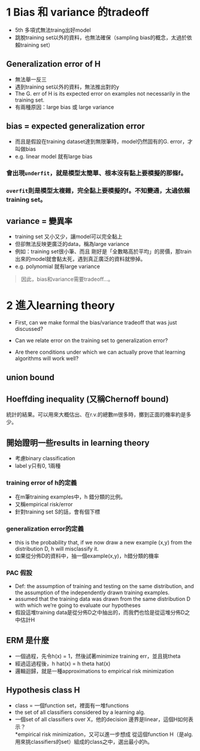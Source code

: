 # 1 Bias 和 variance 的tradeoff  

* 5th 多項式無法traing出好model
* 跳脫training set以外的資料，也無法確保（sampling bias的概念，太過於依賴training set）  

## Generalization error of H  

* 無法舉一反三
* 遇到training set以外的資料，無法推出對的y
* The G. err of H is its expected error on examples not necessarily in the training set.  
* 有兩種原因：large bias 或 large variance  

## bias = expected generalization error

* 而且是假設在training dataset達到無限筆時，model仍然固有的G. error，才叫做bias
* e.g. linear model 就有large bias
### 會出現`underfit`，就是模型太簡單、根本沒有黏上要模擬的那條f。
### `overfit`則是模型太複雜，完全黏上要模擬的f。不知變通，太過依賴training set。  

## variance = 變異率

* training set 又小又少，讓model可以完全黏上
* 但卻無法反映更廣泛的data，稱為large variance
* 例如：training set很小筆、而且 剛好是「全數略高於平均」的房價，那train出來的model就會黏太死，遇到真正廣泛的資料就慘掉。
* e.g. polynomial 就有large variance  

> 因此，bias和variance需要tradeoff...。

# 2 進入learning theory  

* First, can we make formal the bias/variance tradeoff that was just discussed?  

* Can we relate error on the training set to generalization error?

* Are there conditions under which we can actually prove that learning algorithms will work well?  

## union bound

## Hoeffding inequality (又稱Chernoff bound)
統計的結果。可以用來大概估出、在r.v.的總數m很多時，擲到正面的機率約是多少。   

## 開始證明一些results in learning theory   

* 考慮binary classification
* label y只有0, 1兩種   

### training error of h的定義  
* 在m筆training examples中，h 錯分類的比例。
* 又稱empirical risk/error   
* 針對training set S的話，會有個下標  

### generalization error的定義  
* this is the probability that, if we now draw a new example (x,y) from the distribution D, h will misclassify it.
* 如果從分佈D的資料中，抽一個example(x,y)，h錯分類的機率  

### PAC 假設  


* Def:  the assumption of training and testing on the same distribution, and the assumption of the independently drawn training examples.
* assumed that the training data was drawn from the same distribution D with which we’re going to evaluate our hypotheses  
* 假設這堆training data是從分佈D之中抽出的，而我們也恰是從這堆分佈D之中估計H  

## ERM 是什麼

* 一個過程，先令h(x) = 1，然後試著minimize training err，並且挑theta
* 經過這過程後，h hat(x) = h theta hat(x)
* 邏輯迴歸，就是一種approximations to empirical risk minimization

## Hypothesis class H  

* class = 一個function set，裡面有一堆functions
* the set of all classifiers considered by a learning alg.
* 一個set of all classifiers over X，他的decision 邊界是linear，這個H如何表示？  
*empirical risk minimization，又可以進一步想成 從這個function H（是alg. 用來挑classifiers的set）組成的class之中，選出最小的h。

